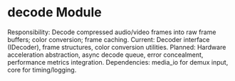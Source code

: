 # decode Module
Responsibility: Decode compressed audio/video frames into raw frame buffers; color conversion; frame caching.
Current: Decoder interface (IDecoder), frame structures, color conversion utilities.
Planned: Hardware acceleration abstraction, async decode queue, error concealment, performance metrics integration.
Dependencies: media_io for demux input, core for timing/logging.
